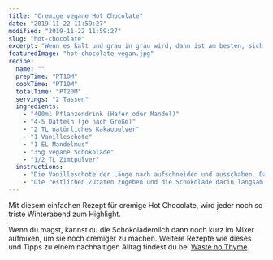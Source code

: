 ```yaml
---
title: "Cremige vegane Hot Chocolate"
date: "2019-11-22 11:59:27"
modified: "2019-11-22 11:59:27"
slug: "hot-chocolate"
excerpt: "Wenn es kalt und grau in grau wird, dann ist am besten, sich auf die Couch zu kuscheln, ein gutes Buch und eine heiße Schokolade mitzunehmen. "
featuredImage: "hot-chocolate-vegan.jpg"
recipe:
  name: ""
  prepTime: "PT10M"
  cookTime: "PT10M"
  totalTime: "PT20M"
  servings: "2 Tassen"
  ingredients:
    - "400ml Pflanzendrink (Hafer oder Mandel)"
    - "4-5 Datteln (je nach Größe)"
    - "2 TL natürliches Kakaopulver"
    - "1 Vanilleschote"
    - "1 EL Mandelmus"
    - "35g vegane Schokolade"
    - "1/2 TL Zimtpulver"
  instructions:
    - "Die Vanilleschote der Länge nach aufschneiden und ausschaben. Danach zusammen mit der Pflanzenmilch in einen kleinen Topf geben und aufkochen lassen."
    - "Die restlichen Zutaten zugeben und die Schokolade darin langsam schmelzen lassen."
---
```


Mit diesem einfachen Rezept für cremige Hot Chocolate, wird jeder noch so triste Winterabend zum Highlight.

Wenn du magst, kannst du die Schokolademilch dann noch kurz im Mixer aufmixen, um sie noch cremiger zu machen. Weitere Rezepte wie dieses und Tipps zu einem nachhaltigen Alltag findest du bei [Waste no Thyme](https://wastenothyme.com).